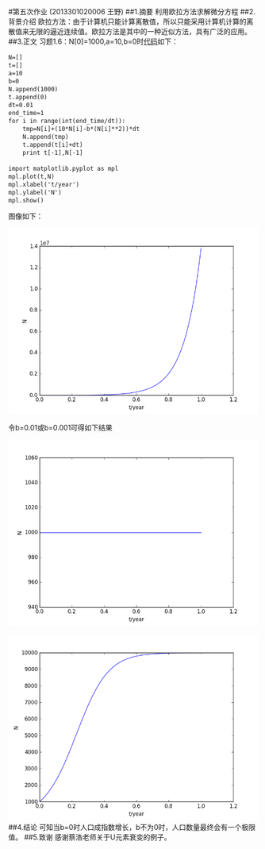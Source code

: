 #第五次作业 (2013301020006 王野)
##1.摘要
利用欧拉方法求解微分方程
##2.背景介绍
欧拉方法：由于计算机只能计算离散值，所以只能采用计算机计算的离散值来无限的逼近连续值。欧拉方法是其中的一种近似方法，具有广泛的应用。
##3.正文
习题1.6：N[0]=1000,a=10,b=0时[代码](https://github.com/Bensmav/computationalphysics_N2013301020006/blob/master/homework5/population.py)如下：
<pre><code>N=[]
t=[]
a=10
b=0
N.append(1000)
t.append(0)
dt=0.01
end_time=1
for i in range(int(end_time/dt)):
	tmp=N[i]+(10*N[i]-b*(N[i]**2))*dt
	N.append(tmp)
	t.append(t[i]+dt)
	print t[-1],N[-1]
	
import matplotlib.pyplot as mpl
mpl.plot(t,N)
mpl.xlabel('t/year')
mpl.ylabel('N')
mpl.show()</code></pre>
图像如下：

![Alt b=0](https://github.com/Bensmav/computationalphysics_N2013301020006/blob/master/homework5/population1.png "b=0")

令b=0.01或b=0.001可得如下结果

![Alt b=0.01](https://github.com/Bensmav/computationalphysics_N2013301020006/blob/master/homework5/population2.png "b=0.01")

![Alt b=0.001](https://github.com/Bensmav/computationalphysics_N2013301020006/blob/master/homework5/population3.png "b=0.001")
##4.结论
可知当b=0时人口成指数增长，b不为0时，人口数量最终会有一个极限值。
##5.致谢
感谢蔡浩老师关于U元素衰变的例子。
